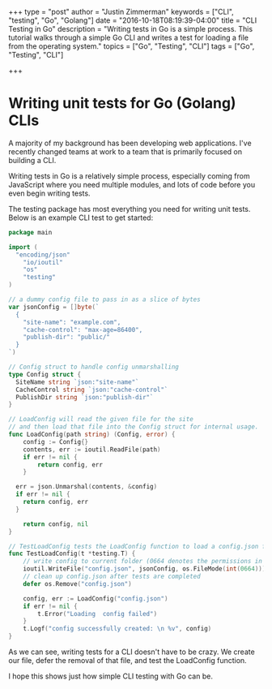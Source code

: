 +++
type = "post"
author = "Justin Zimmerman"
keywords = ["CLI", "testing", "Go", "Golang"]
date = "2016-10-18T08:19:39-04:00"
title = "CLI Testing in Go"
description = "Writing tests in Go is a simple process. This tutorial walks through a simple Go CLI and writes a test for loading a file from the operating system."
topics = ["Go", "Testing", "CLI"]
tags = ["Go", "Testing", "CLI"]

+++

# Writing unit tests for Go (Golang) CLIs

A majority of my background has been developing web applications. I've recently changed teams at work to a team that is primarily focused on building a CLI.

Writing tests in Go is a relatively simple process, especially coming from JavaScript where you need multiple modules, and lots of code before you even begin writing tests.

The testing package has most everything you need for writing unit tests. Below is an example CLI test to get started:

```go
package main

import (
  "encoding/json"
	"io/ioutil"
	"os"
	"testing"
)

// a dummy config file to pass in as a slice of bytes
var jsonConfig = []byte(`
  {
    "site-name": "example.com",
    "cache-control": "max-age=86400",
    "publish-dir": "public/"
  }
`)

// Config struct to handle config unmarshalling
type Config struct {
  SiteName string `json:"site-name"`
  CacheControl string `json:"cache-control"`
  PublishDir string `json:"publish-dir"`
}

// LoadConfig will read the given file for the site
// and then load that file into the Config struct for internal usage.
func LoadConfig(path string) (Config, error) {
	config := Config{}
	contents, err := ioutil.ReadFile(path)
	if err != nil {
		return config, err
	}

  err = json.Unmarshal(contents, &config)
  if err != nil {
    return config, err
  }

	return config, nil
}

// TestLoadConfig tests the LoadConfig function to load a config.json file
func TestLoadConfig(t *testing.T) {
	// write config to current folder (0664 denotes the permissions in octal notation)
	ioutil.WriteFile("config.json", jsonConfig, os.FileMode(int(0664)))
	// clean up config.json after tests are completed
	defer os.Remove("config.json")

	config, err := LoadConfig("config.json")
	if err != nil {
		t.Error("Loading  config failed")
	}
	t.Logf("config successfully created: \n %v", config)
}
```

As we can see, writing tests for a CLI doesn't have to be crazy. We create our file, defer the removal of that file, and test the LoadConfig function.

I hope this shows just how simple CLI testing with Go can be.

